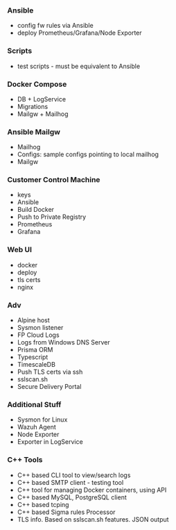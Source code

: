 ### Ansible

-   config fw rules via Ansible
-   deploy Prometheus/Grafana/Node Exporter

### Scripts

-   test scripts - must be equivalent to Ansible

### Docker Compose

-   DB + LogService
-   Migrations
-   Mailgw + Mailhog

### Ansible Mailgw

-   Mailhog
-   Configs: sample configs pointing to local mailhog
-   Mailgw

### Customer Control Machine

-   keys
-   Ansible
-   Build Docker
-   Push to Private Registry
-   Prometheus
-   Grafana

### Web UI

-   docker
-   deploy
-   tls certs
-   nginx

### Adv

-   Alpine host
-   Sysmon listener
-   FP Cloud Logs
-   Logs from Windows DNS Server
-   Prisma ORM
-   Typescript
-   TimescaleDB
-   Push TLS certs via ssh
-   sslscan.sh
-   Secure Delivery Portal

### Additional Stuff

-   Sysmon for Linux
-   Wazuh Agent
-   Node Exporter
-   Exporter in LogService

### C++ Tools

-   C++ based CLI tool to view/search logs
-   C++ based SMTP client - testing tool
-   C++ tool for managing Docker containers, using API
-   C++ based MySQL, PostgreSQL client
-   C++ based tcping
-   C++ based Sigma rules Processor
-   TLS info. Based on sslscan.sh features. JSON output
